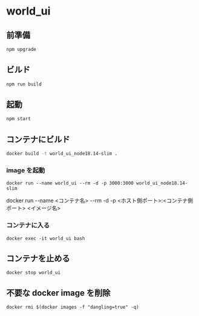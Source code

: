 # world_ui

## 前準備

```sh
npm upgrade
```

## ビルド

```sh
npm run build
```

## 起動

```sh
npm start
```

## コンテナにビルド

```sh
docker build -t world_ui_node18.14-slim .
```

### image を起動

```shell
docker run --name world_ui --rm -d -p 3000:3000 world_ui_node18.14-slim
```

docker run --name <コンテナ名> --rm -d -p <ホスト側ポート>:<コンテナ側ポート> <イメージ名>

### コンテナに入る

```shell
docker exec -it world_ui bash
```

## コンテナを止める

```shell
docker stop world_ui
```

## 不要な docker image を削除

```shell
docker rmi $(docker images -f "dangling=true" -q)
```
